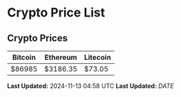# Crypto Price List

## Crypto Prices
| Bitcoin | Ethereum | Litecoin |
| ------- | -------- | -------- |
| $86985 | $3186.35 | $73.05 |
**Last Updated:** 2024-11-13 04:58 UTC
**Last Updated:** $DATE$
